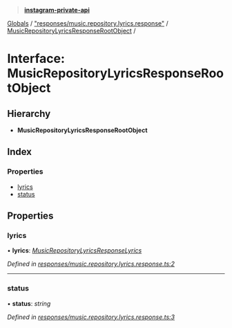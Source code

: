 > **[instagram-private-api](../README.md)**

[Globals](../globals.md) / ["responses/music.repository.lyrics.response"](../modules/_responses_music_repository_lyrics_response_.md) / [MusicRepositoryLyricsResponseRootObject](_responses_music_repository_lyrics_response_.musicrepositorylyricsresponserootobject.md) /

# Interface: MusicRepositoryLyricsResponseRootObject

## Hierarchy

* **MusicRepositoryLyricsResponseRootObject**

## Index

### Properties

* [lyrics](_responses_music_repository_lyrics_response_.musicrepositorylyricsresponserootobject.md#lyrics)
* [status](_responses_music_repository_lyrics_response_.musicrepositorylyricsresponserootobject.md#status)

## Properties

###  lyrics

• **lyrics**: *[MusicRepositoryLyricsResponseLyrics](_responses_music_repository_lyrics_response_.musicrepositorylyricsresponselyrics.md)*

*Defined in [responses/music.repository.lyrics.response.ts:2](https://github.com/Nerixyz/instagram-private-api/blob/e5037ee/src/responses/music.repository.lyrics.response.ts#L2)*

___

###  status

• **status**: *string*

*Defined in [responses/music.repository.lyrics.response.ts:3](https://github.com/Nerixyz/instagram-private-api/blob/e5037ee/src/responses/music.repository.lyrics.response.ts#L3)*